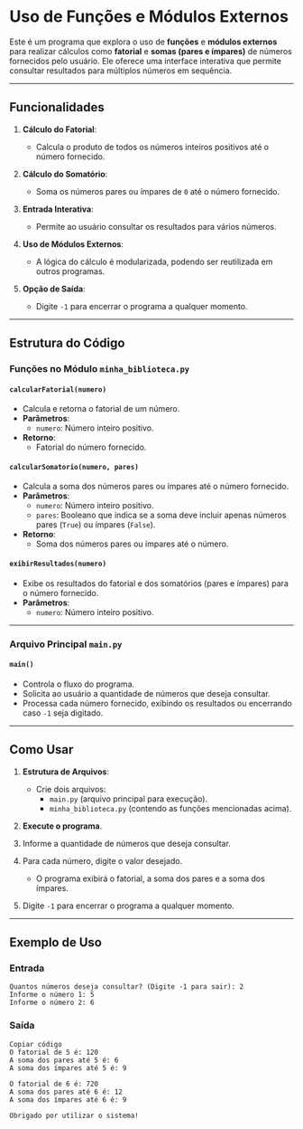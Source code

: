 # Uso de Funções e Módulos Externos

Este é um programa que explora o uso de **funções** e **módulos externos** para realizar cálculos como **fatorial** e **somas (pares e ímpares)** de números fornecidos pelo usuário. Ele oferece uma interface interativa que permite consultar resultados para múltiplos números em sequência.

---

## Funcionalidades

1. **Cálculo do Fatorial**:
   - Calcula o produto de todos os números inteiros positivos até o número fornecido.

2. **Cálculo do Somatório**:
   - Soma os números pares ou ímpares de `0` até o número fornecido.

3. **Entrada Interativa**:
   - Permite ao usuário consultar os resultados para vários números.

4. **Uso de Módulos Externos**:
   - A lógica do cálculo é modularizada, podendo ser reutilizada em outros programas.

5. **Opção de Saída**:
   - Digite `-1` para encerrar o programa a qualquer momento.

---

## Estrutura do Código

### Funções no Módulo `minha_biblioteca.py`

#### `calcularFatorial(numero)`
- Calcula e retorna o fatorial de um número.
- **Parâmetros**:
  - `numero`: Número inteiro positivo.
- **Retorno**:
  - Fatorial do número fornecido.

#### `calcularSomatorio(numero, pares)`
- Calcula a soma dos números pares ou ímpares até o número fornecido.
- **Parâmetros**:
  - `numero`: Número inteiro positivo.
  - `pares`: Booleano que indica se a soma deve incluir apenas números pares (`True`) ou ímpares (`False`).
- **Retorno**:
  - Soma dos números pares ou ímpares até o número.

#### `exibirResultados(numero)`
- Exibe os resultados do fatorial e dos somatórios (pares e ímpares) para o número fornecido.
- **Parâmetros**:
  - `numero`: Número inteiro positivo.

---

### Arquivo Principal `main.py`

#### `main()`
- Controla o fluxo do programa.
- Solicita ao usuário a quantidade de números que deseja consultar.
- Processa cada número fornecido, exibindo os resultados ou encerrando caso `-1` seja digitado.

---

## Como Usar

1. **Estrutura de Arquivos**:
   - Crie dois arquivos:
     - `main.py` (arquivo principal para execução).
     - `minha_biblioteca.py` (contendo as funções mencionadas acima).

2. **Execute o programa**.
3. Informe a quantidade de números que deseja consultar.
4. Para cada número, digite o valor desejado.
   - O programa exibirá o fatorial, a soma dos pares e a soma dos ímpares.
5. Digite `-1` para encerrar o programa a qualquer momento.

---

## Exemplo de Uso

### Entrada
```plaintext
Quantos números deseja consultar? (Digite -1 para sair): 2
Informe o número 1: 5
Informe o número 2: 6
````
### Saída
````plaintext
Copiar código
O fatorial de 5 é: 120
A soma dos pares até 5 é: 6
A soma dos ímpares até 5 é: 9

O fatorial de 6 é: 720
A soma dos pares até 6 é: 12
A soma dos ímpares até 6 é: 9

Obrigado por utilizar o sistema!
